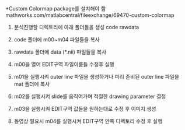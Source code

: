*Custom Colormap package를 설치해야 함  
mathworks.com/matlabcentral/fileexchange/69470-custom-colormap

1. 분석진행할 디렉토리에 아래 폴더들을 생성
  code
  rawdata

2. code 폴더에 m00~m04 파일들을 복사

3. rawdata 폴더에 data (*.nii) 파일들을 복사

4. m00을 열어 EDIT구역 파일이름들 수정후 실행

5. m01을 실행시켜 outer line 파일을 생성하거나 미리 준비된 outer line 파일을 mat 폴더에 복사

6. m02를 실행시켜 slide를 움직여가며 적절한 drawing parameter 결정

7. m03을 실행시켜 EDIT구역 값들을 원하는대로 수정 후 이미지 생성

8. 동영상 필요시 m04를 실행시켜 EDIT구역 안쪽 디렉토리 수정 후 실행
